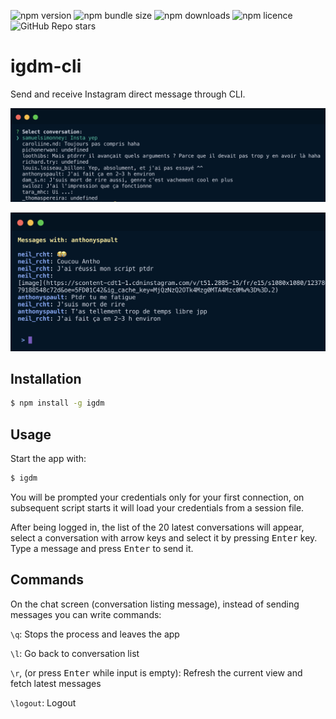 ![npm version](https://badge.fury.io/js/igdm.svg)
![npm bundle size](https://img.shields.io/bundlephobia/minzip/igdm)
![npm downloads](https://img.shields.io/npm/dt/igdm)
![npm licence](https://img.shields.io/npm/l/igdm)
![GitHub Repo stars](https://img.shields.io/github/stars/noook/igdm-cli)

# igdm-cli

Send and receive Instagram direct message through CLI.

![Conversation listing](./screenshots/listing.png)

![Conversation reading](./screenshots/conversation.png)

## Installation

```sh
$ npm install -g igdm
```

## Usage

Start the app with:
```sh
$ igdm
```

You will be prompted your credentials only for your first connection, on subsequent script starts
it will load your credentials from a session file.

After being logged in, the list of the 20 latest conversations will appear, select a conversation
with arrow keys and select it by pressing <kbd>Enter</kbd> key. Type a message and press <kbd>Enter</kbd> to send it.

## Commands

On the chat screen (conversation listing message), instead of sending messages you can write commands:

`\q`: Stops the process and leaves the app

`\l`: Go back to conversation list

`\r`, (or press <kbd>Enter</kbd> while input is empty): Refresh the current view and fetch latest messages

`\logout`: Logout
